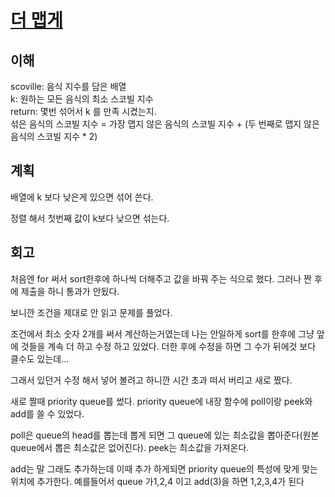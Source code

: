 # [더 맵게](https://programmers.co.kr/learn/courses/30/lessons/42626)

## 이해

scoville: 음식 지수를 담은 배열  
k: 원하는 모든 음식의 최소 스코빌 지수  
return: 몇번 섞어서 k 를 만족 시켰는지.  
섞은 음식의 스코빌 지수 = 가장 맵지 않은 음식의 스코빌 지수 + (두 번째로 맵지 않은 음식의 스코빌 지수 * 2)


## 계획

배열에 k 보다 낮은게 있으면 섞어 쓴다.  

정렬 해서 첫번째 값이 k보다 낮으면 섞는다.

## 회고

처음엔 for 써서 sort한후에 하나씩 더해주고 값을 바꿔 주는 식으로 했다. 그러나 짠 후에 제출을 하니 통과가 안됬다. 

보니깐 조건을 제대로 안 읽고 문제를 풀었다. 

조건에서 최소 숫자 2개를 써서 계산하는거였는데 나는 안일하게 sort를 한후에 그냥 앞에 것들을 계속 더 하고 수정 하고 있었다. 더한 후에 수정을 하면 그 수가 뒤에것 보다 클수도 있는데...

그래서 있던거 수정 해서 넣어 볼려고 하니깐 시간 초과 떠서 버리고 새로 짰다.

새로 짤때 priority queue를 썼다. priority queue에 내장 함수에 poll이랑 peek와 add를 쓸 수 있었다.

poll은 queue의 head를 뽑는데 뽑게 되면 그 queue에 있는 최소값을 뽑아준다(원본 queue에서 뽑은 최소값은 없어진다). peek는 최소값을 가져온다.

add는 말 그래도 추가하는데 이때 추가 하게되면 priority queue의 특성에 맞게 맞는 위치에 추가한다. 예를들어서 queue 가1,2,4 이고 add(3)을 하면 1,2,3,4가 된다